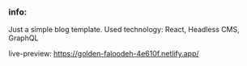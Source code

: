 ### info:

Just a simple blog template. Used technology: React, Headless CMS, GraphQL

live-preview: https://golden-faloodeh-4e610f.netlify.app/


